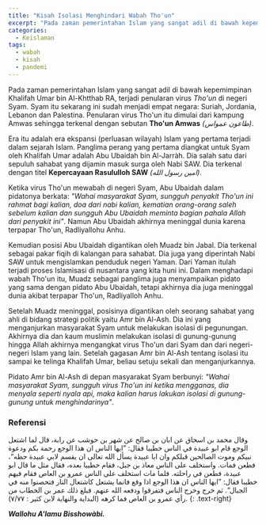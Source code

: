 ```yaml
---
title: "Kisah Isolasi Menghindari Wabah Tho'un"
excerpt: "Pada zaman pemerintahan Islam yang sangat adil di bawah kepemimpinan Khalifah Umar bin Al-Khtthab RA, terjadi penularan virus _Tho'un_ di negeri Syam"
categories:
  - Keislaman
tags:
  - wabah
  - kisah
  - pandemi
---
```


Pada zaman pemerintahan Islam yang sangat adil di bawah kepemimpinan Khalifah Umar bin Al-Khtthab RA, terjadi penularan virus _Tho'un_ di negeri Syam. Syam itu sekarang ini sudah menjadi empat negara: Suriah, Jordania, Lebanon dan Palestina. Penularan virus Tho'un itu dimulai dari kampung Amwas sehingga terkenal dengan sebutan **Tho'un Amwas** _(طاعون عمواس)_. 

Era itu adalah era ekspansi (perluasan wilayah) Islam yang pertama terjadi dalam sejarah Islam. Panglima perang yang pertama diangkat untuk Syam oleh Khalifah Umar adalah Abu Ubaidah bin Al-Jarràh. Dia salah satu dari sepuluh sahabat yang dijamin masuk surga oleh Nabi SAW. Dia terkenal dengan titel **Kepercayaan Rasululloh SAW** _(امين رسول الله)_. 

Ketika virus Tho'un mewabah di negeri Syam, Abu Ubaidah dalam pidatonya berkata: _"Wahai masyarakat Syam, sungguh penyakit Tho'un ini rahmat bagi kalian, doa dari nabi kalian, kematian orang-orang saleh sebelum kalian dan sungguh Abu Ubaidah meminta bagian pahala Allah dari penyakit ini"_. Namun Abu Ubaidah akhirnya meninggal dunia karena terpapar Tho'un, Radliyallohu Anhu. 

Kemudian posisi Abu Ubaidah digantikan oleh Muadz bin Jabal. Dia terkenal sebagai pakar fiqih di kalangan para sahabat. Dia juga yang diperintah Nabi SAW untuk mengislamkan penduduk negeri Yaman. Dari Yaman itulah terjadi proses Islamisasi di nusantara yang kita huni ini. Dalam menghadapi wabah Tho'un itu, Muadz sebagai panglima juga menyampaikan pidato yang sama dengan pidato Abu Ubaidah, tetapi akhirnya dia juga meninggal dunia akibat terpapar Tho'un, Radliyalloh Anhu.

Setelah Muadz meninggal, posisinya digantikan oleh seorang sahabat yang ahli di bidang strategi politik yaitu Amr bin Al-Ash. Dia ini yang menganjurkan masyarakat Syam untuk melakukan isolasi di pegunungan. Akhirnya dia dan kaum muslimin melakukan isolasi di gunung-gunung hingga Allah akhirnya mengangkat virus Tho'un dari Syam dan dari negeri-negeri Islam yang lain. Setelah gagasan Amr bin Al-Ash tentang isolasi itu sampai ke telinga Khalifah Umar, beliau setuju sekali dan menganjurkannya.

Pidato Amr bin Al-Ash di depan masyarakat Syam berbunyi: _"Wahai masyarakat Syam, sungguh virus Tho'un ini ketika mengganas, dia menyala seperti nyala api, maka kalian harus lakukan isolasi di gunung-gunung untuk menghindarinya"_.

### Referensi

وقال محمد بن اسحاق عن ابان بن صالح عن شهر بن حوشب عن رابة، قال لما اشتعل الوجع قام ابو عبيدة في الناس خطيبا فقال: ”ايها الناس ان هذا الوجع رحمة بكم ودعوة نبيكم وموت الصالحين قبلكم وان ابا عبيدة يسأل الله تعالى ان يقسم لابي عبيدة حظه“، فطعن فمات. واستخلف على الناس معاذ بن جبل، فقام خطيبا بعده، فقال مثل ما قال ابو عبيدة، فطعن في راحلته. فلما مات استخلف على الناس عمرو بن العاص فقام فيهم خطيبا فقال: ”ايها الناس ان هذا الوجع اذا وقع فانما يشتعل كاشتعال النار فتحصنوا منه في الجبال“. ثم خرج وخرج الناس فتفرقوا ودفعه الله عنهم. فبلغ ذلك عمر بن الخطاب من رأي عمرو بن العاص فما كرهه (البداية والنهاية لابن كثير : ٧/٧٧).
{: .text-right}

**_Wallohu A'lamu Bisshowàbi._**